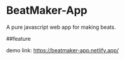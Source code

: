# BeatMaker-App
A pure javascript web app for making beats.

##feature

demo link: https://beatmaker-app.netlify.app/
